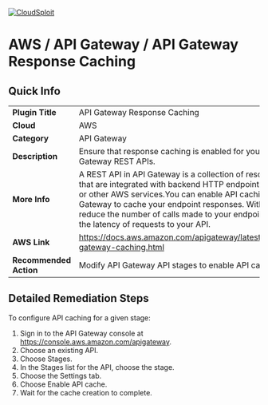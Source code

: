[![CloudSploit](https://cloudsploit.com/img/logo-new-big-text-100.png "CloudSploit")](https://cloudsploit.com)

# AWS / API Gateway / API Gateway Response Caching

## Quick Info

| | |
|-|-|
| **Plugin Title** | API Gateway Response Caching |
| **Cloud** | AWS |
| **Category** | API Gateway |
| **Description** | Ensure that response caching is enabled for your Amazon API Gateway REST APIs. |
| **More Info** | A REST API in API Gateway is a collection of resources and methods that are integrated with backend HTTP endpoints, Lambda functions, or other AWS services.You can enable API caching in Amazon API Gateway to cache your endpoint responses. With caching, you can reduce the number of calls made to your endpoint and also improve the latency of requests to your API. |
| **AWS Link** | https://docs.aws.amazon.com/apigateway/latest/developerguide/api-gateway-caching.html |
| **Recommended Action** | Modify API Gateway API stages to enable API cache |

## Detailed Remediation Steps
To configure API caching for a given stage:
1. Sign in to the API Gateway console at https://console.aws.amazon.com/apigateway. </br>
2. Choose an existing API. </br>
3. Choose Stages. </br>
4. In the Stages list for the API, choose the stage. </br>
5. Choose the Settings tab. </br>
6. Choose Enable API cache. </br>
7. Wait for the cache creation to complete. </br>